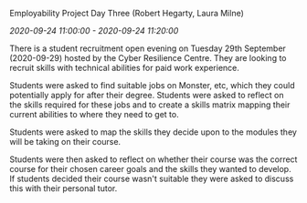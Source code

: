 Employability Project Day Three (Robert Hegarty, Laura Milne)

_2020-09-24 11:00:00 - 2020-09-24 11:20:00_

There is a student recruitment open evening on Tuesday 29th September (2020-09-29) hosted by the Cyber Resilience Centre. They are looking to recruit skills with technical abilities for paid work experience.

Students were asked to find suitable jobs on Monster, etc, which they could potentially apply for after their degree. Students were asked to reflect on the skills required for these jobs and to create a skills matrix mapping their current abilities to where they need to get to.

Students were asked to map the skills they decide upon to the modules they will be taking on their course.

Students were then asked to reflect on whether their course was the correct course for their chosen career goals and the skills they wanted to develop. If students decided their course wasn't suitable they were asked to discuss this with their personal tutor.
